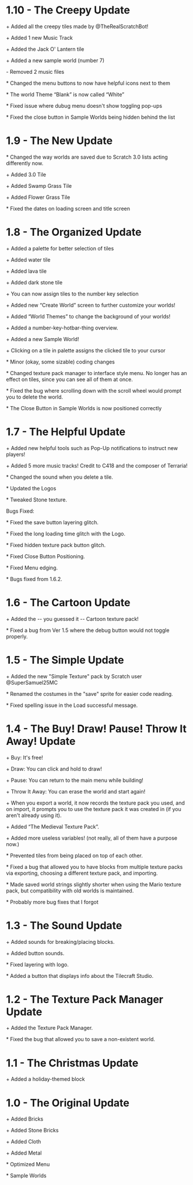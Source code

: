 # 1.10 - The Creepy Update

\+ Added all the creepy tiles made by @TheRealScratchBot!

\+ Added 1 new Music Track

\+ Added the Jack O' Lantern tile

\+ Added a new sample world (number 7)

\- Removed 2 music files

\* Changed the menu buttons to now have helpful icons next to them

\* The world Theme “Blank” is now called “White”

\* Fixed issue where dubug menu doesn't show toggling pop-ups

\* Fixed the close button in Sample Worlds being hidden behind the list

# 1.9 - The New Update

\* Changed the way worlds are saved due to Scratch 3.0 lists acting differently now.

\+ Added 3.0 Tile

\+ Added Swamp Grass Tile

\+ Added Flower Grass Tile

\* Fixed the dates on loading screen and title screen

# 1.8 - The Organized Update

\+ Added a palette for better selection of tiles

\+ Added water tile

\+ Added lava tile

\+ Added dark stone tile

\+ You can now assign tiles to the number key selection

\+ Added new “Create World” screen to further customize your worlds!

\+ Added “World Themes” to change the background of your worlds!

\+ Added a number-key-hotbar-thing overview.

\+ Added a new Sample World!

\+ Clicking on a tile in palette assigns the clicked tile to your cursor

\* Minor (okay, some sizable) coding changes

\* Changed texture pack manager to interface style menu.  No longer has an effect on tiles, since you can see all of them at once.

\* Fixed the bug where scrolling down with the scroll wheel would prompt you to delete the world.

\* The Close Button in Sample Worlds is now positioned correctly

# 1.7 - The Helpful Update

\+ Added new helpful tools such as Pop-Up notifications to instruct new players!

\+ Added 5 more music tracks! Credit to C418 and the composer of Terraria!

\* Changed the sound when you delete a tile.

\* Updated the Logos

\* Tweaked Stone texture.

Bugs Fixed:

\* Fixed the save button layering glitch.

\* Fixed the long loading time glitch with the Logo.

\* Fixed hidden texture pack button glitch.

\* Fixed Close Button Positioning.

\* Fixed Menu edging.

\* Bugs fixed from 1.6.2.

# 1.6 - The Cartoon Update

\+ Added the -- you guessed it -- Cartoon texture pack!

\* Fixed a bug from Ver 1.5 where the debug button would not toggle properly.

# 1.5 - The Simple Update

\+ Added the new "Simple Texture" pack by Scratch user @SuperSamuel25MC

\* Renamed the costumes in the "save" sprite for easier code reading.

\* Fixed spelling issue in the Load successful message.

# 1.4 - The Buy! Draw! Pause! Throw It Away! Update

\+ Buy: It's free!

\+ Draw: You can click and hold to draw!

\+ Pause: You can return to the main menu while building!

\+ Throw It Away: You can erase the world and start again!

\+ When you export a world, it now records the texture pack you used, and on import, it prompts you to use the texture pack it was created in (if you aren't already using it).

\+ Added “The Medieval Texture Pack”.

\+ Added more useless variables! (not really, all of them have a purpose now.)

\* Prevented tiles from being placed on top of each other.

\* Fixed a bug that allowed you to have blocks from multiple texture packs via exporting, choosing a different texture pack, and importing.

\* Made saved world strings slightly shorter when using the Mario texture pack, but compatibility with old worlds is maintained.

\* Probably more bug fixes that I forgot

# 1.3 - The Sound Update

\+ Added sounds for breaking/placing blocks.

\+ Added button sounds.

\* Fixed layering with logo.

\* Added a button that displays info about the Tilecraft Studio.

# 1.2 - The Texture Pack Manager Update

\+ Added the Texture Pack Manager.

\* Fixed the bug that allowed you to save a non-existent world.

# 1.1 - The Christmas Update

\+ Added a holiday-themed block

# 1.0 - The Original Update

\+ Added Bricks

\+ Added Stone Bricks

\+ Added Cloth

\+ Added Metal

\* Optimized Menu

\* Sample Worlds
